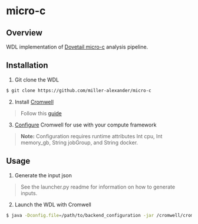 # micro-c

## Overview
WDL implementation of [Dovetail micro-c](https://micro-c.readthedocs.io/en/latest/index.html) analysis pipeline.

## Installation
1. Git clone the WDL 
  ```bash
  $ git clone https://github.com/miller-alexander/micro-c
  ```
2. Install [Cromwell](https://github.com/broadinstitute/cromwell)
> Follow this [guide](https://cromwell.readthedocs.io/en/stable/tutorials/FiveMinuteIntro/)
3. [Configure](https://cromwell.readthedocs.io/en/stable/Configuring/) Cromwell for use with your compute framework
> **Note:** Configuration requires runtime attributes Int cpu, Int memory_gb, String jobGroup, and String docker.

## Usage
1. Generate the input json
> See the launcher.py readme for information on how to generate inputs.
2. Launch the WDL with Cromwell
  ```bash
  $ java -Dconfig.file=/path/to/backend_configuration -jar /cromwell/cromwell.jar run -t wdl -m outfile.json -i inputs.json micro-c.wdl
  ```
